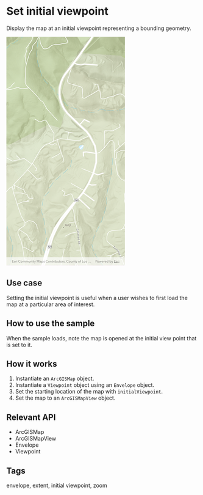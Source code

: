 # Set initial viewpoint

Display the map at an initial viewpoint representing a bounding geometry.

![Image of set initial viewpoint](set_initial_viewpoint.png)

## Use case

Setting the initial viewpoint is useful when a user wishes to first load the map at a particular area of interest.

## How to use the sample

When the sample loads, note the map is opened at the initial view point that is set to it.

## How it works

1. Instantiate an `ArcGISMap` object.
2. Instantiate a `Viewpoint` object using an `Envelope` object.
3. Set the starting location of the map with `initialViewpoint`.
4. Set the map to an `ArcGISMapView` object.

## Relevant API

* ArcGISMap
* ArcGISMapView
* Envelope
* Viewpoint

## Tags

envelope, extent, initial viewpoint, zoom
